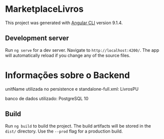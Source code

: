 # MarketplaceLivros

This project was generated with [Angular CLI](https://github.com/angular/angular-cli) version 9.1.4.

## Development server

Run `ng serve` for a dev server. Navigate to `http://localhost:4200/`. The app will automatically reload if you change any of the source files.

# Informações sobre o Backend

unitName utilizada no persistence e standalone-full.xml: LivrosPU

banco de dados utilizado: PostgreSQL 10

## Build

Run `ng build` to build the project. The build artifacts will be stored in the `dist/` directory. Use the `--prod` flag for a production build.
